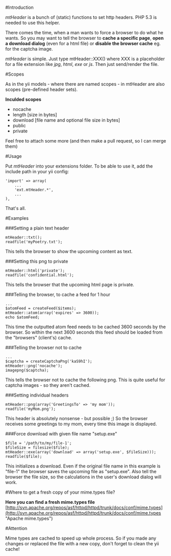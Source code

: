 #Introduction

*mtHeader* is a bunch of (static) functions to set http headers. PHP 5.3 is needed to use this helper.

There comes the time, when a man wants to force a browser to do what he wants. So you may want to tell the browser to **cache a specific page**, **open a download dialog** (even for a html file) or **disable the browser cache** eg. for the captcha image.

*mtHeader* is simple. Just type mtHeader::XXX() where XXX is a placeholder for a file extension like *jpg*, *html*, *exe* or *js*.
Then just send/render the file.

#Scopes

As in the yii models - where there are named scopes - in mtHeader are also scopes (pre-defined header sets).

**Inculded scopes**

- nocache
- length    [size in bytes]
- download  [file name and optional file size in bytes]
- public
- private

Feel free to attach some more (and then make a pull request, so I can merge them)

#Usage

Put *mtHeader* into your extensions folder. To be able to use it, add the include path in your yii config:

    'import' => array(
        ...
        'ext.mtHeader.*',
        ...
    ),

That's all.

#Examples

###Setting a plain text header

    mtHeader::txt();
    readfile('myPoetry.txt');

This tells the browser to show the upcoming content as text.

###Setting this png to private

    mtHeader::html('private');
    readfile('confidential.html');

This tells the browser that the upcoming html page is private.

###Telling the browser, to cache a feed for 1 hour

    ...
    $atomFeed = createFeed($items);
    mtHeader::atom(array('expires' => 3600));
    echo $atomFeed;

This time the outputted atom feed needs to be cached 3600 seconds by the browser. So within the next 3600 seconds this feed should be loaded from the "browsers" (client's) cache.

###Telling the browser not to cache

    ...
    $captcha = createCaptchaPng('kaS9hI');
    mtHeader::png('nocache');
    imagepng($captcha);

This tells the browser not to cache the following png. This is quite useful for captcha images - so they aren't cached.

###Setting individual headers

    mtHeader::png(array('GreetingsTo' => 'my mom'));
    readfile('myMom.png');

This header is absolutely nonsense - but possible ;) So the browser receives some greetings to my mom, every time this image is displayed.

###Force download with given file name "setup.exe"

    $file = '/path/to/my/file-1';
    $fileSize = filesize($file);
    mtHeader::exe(array('download' => array('setup.exe', $fileSize)));
    readfile($file);

This initializes a download. Even if the original file name in this example is "file-1" the browser saves the upcoming file as "setup.exe". Also tell the browser the file size, so the calculations in the user's download dialog will work.

#Where to get a fresh copy of your mime.types file?

**Here you can find a fresh mime.types file**
[http://svn.apache.org/repos/asf/httpd/httpd/trunk/docs/conf/mime.types](http://svn.apache.org/repos/asf/httpd/httpd/trunk/docs/conf/mime.types "Apache mime.types")

#Attention

Mime types are cached to speed up whole process. So if you made any changes or replaced the file with a new copy, don't forget to clean the yii cache!
